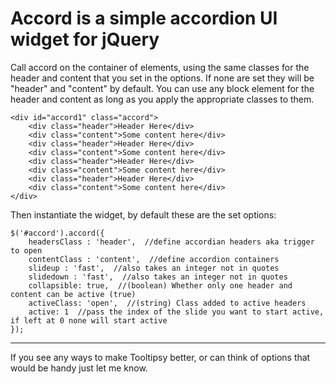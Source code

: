 Accord is a simple accordion UI widget for jQuery
=================================================

Call accord on the container of elements, using the same classes for the header and content that you set in the options. If none are set they will be "header" and "content" by default. You can use any block element for the header and content as long as you apply the appropriate classes to them.

	<div id="accord1" class="accord">
		<div class="header">Header Here</div>
		<div class="content">Some content here</div>
		<div class="header">Header Here</div>
		<div class="content">Some content here</div>
		<div class="header">Header Here</div>
		<div class="content">Some content here</div>
		<div class="header">Header Here</div>
		<div class="content">Some content here</div>
	</div>

Then instantiate the widget, by default these are the set options:
	
	$('#accord').accord({
		headersClass : 'header',  //define accordian headers aka trigger to open
		contentClass : 'content',  //define accordion containers
		slideup : 'fast',  //also takes an integer not in quotes
		slidedown : 'fast',  //also takes an integer not in quotes
		collapsible: true,  //(boolean) Whether only one header and content can be active (true)
		activeClass: 'open',  //(string) Class added to active headers
		active: 1  //pass the index of the slide you want to start active, if left at 0 none will start active
	});
	
----------------------------------------------------------------------------------	
	
If you see any ways to make Tooltipsy better, or can think of options that would be handy just let me know.